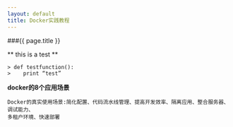 ```yaml
---
layout: default
title: Docker实践教程
---
```


###{{ page.title }}

** this is a test **

    > def testfunction():
    >    print “test”

**docker的8个应用场景**

    Docker的真实使用场景:简化配置、代码流水线管理、提高开发效率、隔离应用、整合服务器、调试能力、
    多租户环境、快速部署


